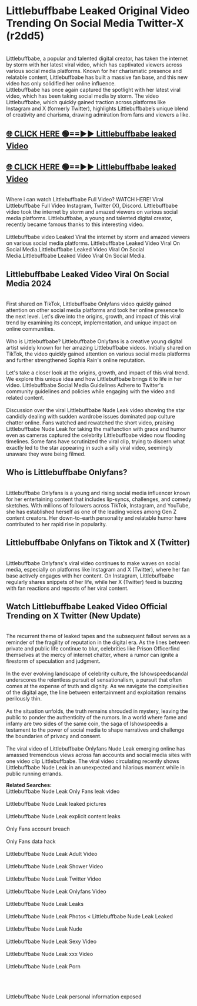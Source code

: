 # Littlebuffbabe Leaked Original Video Trending On Social Media Twitter-X (r2dd5)

<br>
Littlebuffbabe, a popular and talented digital creator, has taken the internet by storm with her latest viral video, which has captivated viewers across various social media platforms. Known for her charismatic presence and relatable content, Littlebuffbabe has built a massive fan base, and this new video has only solidified her online influence.
<br>
Littlebuffbabe has once again captured the spotlight with her latest viral video, which has been taking social media by storm. The video Littlebuffbabe, which quickly gained traction across platforms like Instagram and X (formerly Twitter), highlights Littlebuffbabe’s unique blend of creativity and charisma, drawing admiration from fans and viewers a like.
<br>

## [🌐 CLICK HERE 🟢==►►  Littlebuffbabe leaked Video ](https://onlyclips.site?title=Littlebuffbabe&ref=git)

## [🌐 CLICK HERE 🟢==►►  Littlebuffbabe leaked Video ](https://onlyclips.site?title=Littlebuffbabe&ref=git)



<br>
Where i can watch Littlebuffbabe Full Video? WATCH HERE! Viral Littlebuffbabe Full Video Instagram, Twitter (X), Discord. Littlebuffbabe video took the internet by storm and amazed viewers on various social media platforms. Littlebuffbabe, a young and talented digital creator, recently became famous thanks to this interesting video.
<br><br>
Littlebuffbabe video Leaked Viral the internet by storm and amazed viewers on various social media platforms. Littlebuffbabe Leaked Video Viral On Social Media.Littlebuffbabe Leaked Video Viral On Social Media.Littlebuffbabe Leaked Video Viral On Social Media.
<br>

<h2>Littlebuffbabe Leaked Video Viral On Social Media 2024</h2>
<br>
First shared on TikTok, Littlebuffbabe Onlyfans video quickly gained attention on other social media platforms and took her online presence to the next level. Let's dive into the origins, growth, and impact of this viral trend by examining its concept, implementation, and unique impact on online communities.
<br><br>
Who is Littlebuffbabe? Littlebuffbabe Onlyfans is a creative young digital artist widely known for her amazing Littlebuffbabe videos. Initially shared on TikTok, the video quickly gained attention on various social media platforms and further strengthened Sophia Rain's online reputation.
<br><br>
Let's take a closer look at the origins, growth, and impact of this viral trend. We explore this unique idea and how Littlebuffbabe brings it to life in her video. Littlebuffbabe Social Media Guidelines Adhere to Twitter's community guidelines and policies while engaging with the video and related content.
<br><br>
Discussion over the viral Littlebuffbabe Nude Leak video showing the star candidly dealing with sudden wardrobe issues dominated pop culture chatter online. Fans watched and rewatched the short video, praising Littlebuffbabe Nude Leak for taking the malfunction with grace and humor even as cameras captured the celebrity Littlebuffbabe video now flooding timelines. Some fans have scrutinized the viral clip, trying to discern what exactly led to the star appearing in such a silly viral video, seemingly unaware they were being filmed.
<br>

<h2>Who is Littlebuffbabe Onlyfans?</h2>
<br>
Littlebuffbabe Onlyfans is a young and rising social media influencer known for her entertaining content that includes lip-syncs, challenges, and comedy sketches. With millions of followers across TikTok, Instagram, and YouTube, she has established herself as one of the leading voices among Gen Z content creators. Her down-to-earth personality and relatable humor have contributed to her rapid rise in popularity.
<br>
<h2>Littlebuffbabe Onlyfans on Tiktok and X (Twitter)</h2>
<br>
Littlebuffbabe Onlyfans's viral video continues to make waves on social media, especially on platforms like Instagram and X (Twitter), where her fan base actively engages with her content. On Instagram, Littlebuffbabe regularly shares snippets of her life, while her X (Twitter) feed is buzzing with fan reactions and reposts of her viral content.
<br>
<h2>Watch Littlebuffbabe Leaked Video Official Trending on X Twitter (New Update)</h2>
<br>
The recurrent theme of leaked tapes and the subsequent fallout serves as a reminder of the fragility of reputation in the digital era. As the lines between private and public life continue to blur, celebrities like Prison Officerfind themselves at the mercy of internet chatter, where a rumor can ignite a firestorm of speculation and judgment.
<br><br>
In the ever evolving landscape of celebrity culture, the Ishowspeedscandal underscores the relentless pursuit of sensationalism, a pursuit that often comes at the expense of truth and dignity. As we navigate the complexities of the digital age, the line between entertainment and exploitation remains perilously thin.
<br><br>
As the situation unfolds, the truth remains shrouded in mystery, leaving the public to ponder the authenticity of the rumors. In a world where fame and infamy are two sides of the same coin, the saga of Ishowspeedis a testament to the power of social media to shape narratives and challenge the boundaries of privacy and consent.
<br><br>
The viral video of Littlebuffbabe Onlyfans Nude Leak emerging online has amassed tremendous views across fan accounts and social media sites with one video clip Littlebuffbabe. The viral video circulating recently shows Littlebuffbabe Nude Leak in an unexpected and hilarious moment while in public running errands.
<br>

<strong>Related Searches:</strong>
<br>
Littlebuffbabe Nude Leak Only Fans leak video
<br><br>
Littlebuffbabe Nude Leak leaked pictures
<br><br>
Littlebuffbabe Nude Leak explicit content leaks
<br><br>
Only Fans account breach
<br><br>
Only Fans data hack
<br><br>
Littlebuffbabe Nude Leak Adult Video
<br><br>
Littlebuffbabe Nude Leak Shower Video
<br><br>
Littlebuffbabe Nude Leak Twitter Video
<br><br>
Littlebuffbabe Nude Leak Onlyfans Video
<br><br>
Littlebuffbabe Nude Leak Leaks
<br><br>
Littlebuffbabe Nude Leak Photos
<
Littlebuffbabe Nude Leak Leaked
<br><br>
Littlebuffbabe Nude Leak Nude
<br><br>
Littlebuffbabe Nude Leak Sexy Video
<br><br>
Littlebuffbabe Nude Leak xxx Video
<br><br>
Littlebuffbabe Nude Leak Porn
<br><br>

<br><br>
Littlebuffbabe Nude Leak personal information exposed